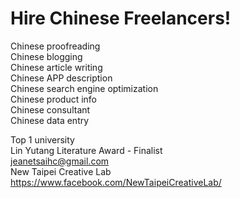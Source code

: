 # Hire Chinese Freelancers!
Chinese proofreading  
Chinese blogging  
Chinese article writing  
Chinese APP description  
Chinese search engine optimization  
Chinese product info  
Chinese consultant  
Chinese data entry  
  
    
Top 1 university  
Lin Yutang Literature Award - Finalist  
jeanetsaihc@gmail.com  
New Taipei Creative Lab  
https://www.facebook.com/NewTaipeiCreativeLab/  
